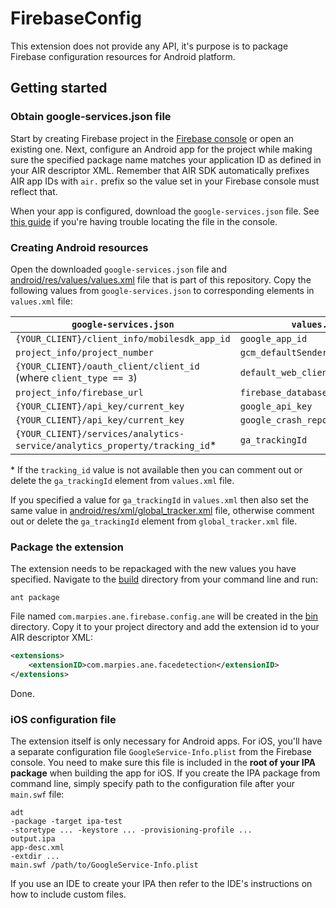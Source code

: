 # FirebaseConfig

This extension does not provide any API, it's purpose is to package Firebase configuration resources for Android platform.

## Getting started

### Obtain google-services.json file

Start by creating Firebase project in the [Firebase console](https://console.firebase.google.com/) or open an existing one. Next, configure an Android app for the project while making sure the specified package name matches your application ID as defined in your AIR descriptor XML. Remember that AIR SDK automatically prefixes AIR app IDs with `air.` prefix so the value set in your Firebase console must reflect that.

When your app is configured, download the `google-services.json` file. See [this guide](https://support.google.com/firebase/answer/7015592#android) if you're having trouble locating the file in the console.

### Creating Android resources

Open the downloaded `google-services.json` file and [android/res/values/values.xml](android/res/values/values.xml) file that is part of this repository.
Copy the following values from `google-services.json` to corresponding elements in `values.xml` file:

| `google-services.json` | `values.xml` |
| --- | --- |
| `{YOUR_CLIENT}/client_info/mobilesdk_app_id` | `google_app_id` |
| `project_info/project_number` | `gcm_defaultSenderId` |
| `{YOUR_CLIENT}/oauth_client/client_id` (where `client_type == 3`) | `default_web_client_id` |
| `project_info/firebase_url` | `firebase_database_url` |
| `{YOUR_CLIENT}/api_key/current_key` | `google_api_key` |
| `{YOUR_CLIENT}/api_key/current_key` | `google_crash_reporting_api_key` |
| `{YOUR_CLIENT}/services/analytics-service/analytics_property/tracking_id`* | `ga_trackingId` |

\* If the `tracking_id` value is not available then you can comment out or delete the `ga_trackingId` element from `values.xml` file.

If you specified a value for `ga_trackingId` in `values.xml` then also set the same value in [android/res/xml/global_tracker.xml](android/res/xml/global_tracker.xml) file, otherwise comment out or delete the `ga_trackingId` element from `global_tracker.xml` file.

### Package the extension

The extension needs to be repackaged with the new values you have specified. Navigate to the [build](build/) directory from your command line and run:

`ant package`

File named `com.marpies.ane.firebase.config.ane` will be created in the [bin](bin/) directory. Copy it to your project directory and add the extension id to your AIR descriptor XML:

```xml
<extensions>
    <extensionID>com.marpies.ane.facedetection</extensionID>
</extensions>
```

Done.

### iOS configuration file

The extension itself is only necessary for Android apps. For iOS, you'll have a separate configuration file `GoogleService-Info.plist` from the Firebase console. You need to make sure this file is included in the **root of your IPA package** when building the app for iOS. If you create the IPA package from command line, simply specify path to the configuration file after your `main.swf` file:

```
adt
-package -target ipa-test
-storetype ... -keystore ... -provisioning-profile ...
output.ipa
app-desc.xml
-extdir ...
main.swf /path/to/GoogleService-Info.plist
```

If you use an IDE to create your IPA then refer to the IDE's instructions on how to include custom files.
